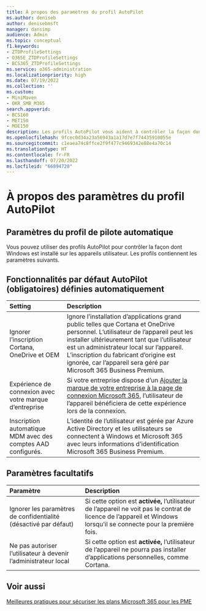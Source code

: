 ```yaml
---
title: À propos des paramètres du profil AutoPilot
ms.author: deniseb
author: denisebmsft
manager: dansimp
audience: Admin
ms.topic: conceptual
f1.keywords:
- ZTDProfileSettings
- O365E_ZTDProfileSettings
- BCS365_ZTDProfileSettings
ms.service: o365-administration
ms.localizationpriority: high
ms.date: 07/19/2022
ms.collection: ''
ms.custom:
- MiniMaven
- OKR_SMB_M365
search.appverid:
- BCS160
- MET150
- MOE150
description: Les profils AutoPilot vous aident à contrôler la façon dont Windows est installé sur les appareils utilisateur. Les profils contiennent des paramètres par défaut et facultatifs, comme ignorer l’installation de Cortana.
ms.openlocfilehash: 9fcec0d34a23a56943a1a17d7e7f74435910055e
ms.sourcegitcommit: c1eaea74c8ffce2f9f477c9469342e88e4a70c14
ms.translationtype: HT
ms.contentlocale: fr-FR
ms.lasthandoff: 07/20/2022
ms.locfileid: "66894720"
---
```

# <a name="about-autopilot-profile-settings"></a>À propos des paramètres du profil AutoPilot

## <a name="autopilot-profile-settings"></a>Paramètres du profil de pilote automatique

Vous pouvez utiliser des profils AutoPilot pour contrôler la façon dont Windows est installé sur les appareils utilisateur. Les profils contiennent les paramètres suivants.
  
## <a name="autopilot-default-features-required-that-are-set-automatically"></a>Fonctionnalités par défaut AutoPilot (obligatoires) définies automatiquement
  
| Setting | Description |
|:-----|:-----|
|Ignorer l’inscription Cortana, OneDrive et OEM  |Ignore l’installation d’applications grand public telles que Cortana et OneDrive personnel. L’utilisateur de l’appareil peut les installer ultérieurement tant que l’utilisateur est un administrateur local sur l’appareil. L’inscription du fabricant d’origine est ignorée, car l’appareil sera géré par Microsoft 365 Business Premium.  |
|Expérience de connexion avec votre marque d’entreprise  |Si votre entreprise dispose d’un [Ajouter la marque de votre entreprise à la page de connexion Microsoft 365](../admin/setup/customize-sign-in-page.md), l’utilisateur de l’appareil bénéficiera de cette expérience lors de la connexion.  |
|Inscription automatique MDM avec des comptes AAD configurés.  |L’identité de l’utilisateur est gérée par Azure Active Directory et les utilisateurs se connectent à Windows et Microsoft 365 avec leurs informations d’identification Microsoft 365 Business Premium.  |

## <a name="optional-settings"></a>Paramètres facultatifs
  
| Paramètre | Description |
|:-----|:-----|
|Ignorer les paramètres de confidentialité (désactivé par défaut)  |Si cette option est **activée,** l’utilisateur de l’appareil ne voit pas le contrat de licence de l’appareil et Windows lorsqu’il se connecte pour la première fois.  |
|Ne pas autoriser l’utilisateur à devenir l’administrateur local  |Si cette option est **activée,** l’utilisateur de l’appareil ne pourra pas installer d’applications personnelles, comme Cortana.|

## <a name="see-also"></a>Voir aussi

[Meilleures pratiques pour sécuriser les plans Microsoft 365 pour les PME](../admin/security-and-compliance/secure-your-business-data.md)
